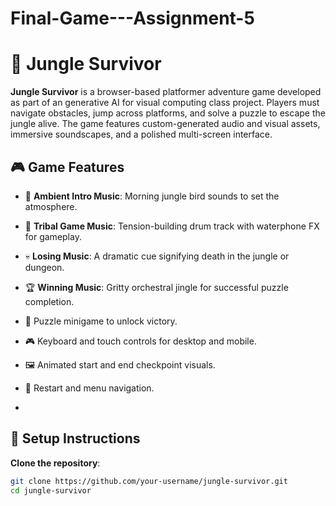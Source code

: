 # Final-Game---Assignment-5

# 🌴 Jungle Survivor

**Jungle Survivor** is a browser-based platformer adventure game developed as part of an generative AI for visual computing class project. Players must navigate obstacles, jump across platforms, and solve a puzzle to escape the jungle alive. The game features custom-generated audio and visual assets, immersive soundscapes, and a polished multi-screen interface.

## 🎮 Game Features

- 🎵 **Ambient Intro Music**: Morning jungle bird sounds to set the atmosphere.
- 🥁 **Tribal Game Music**: Tension-building drum track with waterphone FX for gameplay.
- 💀 **Losing Music**: A dramatic cue signifying death in the jungle or dungeon.
- 🏆 **Winning Music**: Gritty orchestral jingle for successful puzzle completion.
- 🧩 Puzzle minigame to unlock victory.
- 🎮 Keyboard and touch controls for desktop and mobile.
- 🖼️ Animated start and end checkpoint visuals.
- 🔄 Restart and menu navigation.

- 
## 🚀 Setup Instructions

 **Clone the repository**:
   ```bash
   git clone https://github.com/your-username/jungle-survivor.git
   cd jungle-survivor
